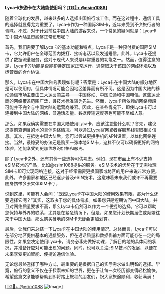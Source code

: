 **Lyca卡旅游卡在大陆能使用吗？[[TG💪+ @esim1088](https://t.me/s/esim1088)]**

随着全球化的发展，越来越多的人选择出国旅行或工作。而在这过程中，通信工具的选择就显得尤为重要了。Lyca卡作为一种国际SIM卡，近年来受到不少旅行者的青睐。不过，对于计划前往中国大陆的游客来说，一个常见的疑问就是：Lyca卡在中国大陆是否能够正常使用呢？

首先，我们需要了解Lyca卡的基本功能和特点。Lyca卡是一种预付费的国际SIM卡，它允许用户在全球范围内拨打、接听电话以及发送短信。此外，Lyca卡还提供了数据流量服务，这对于现代人来说是非常重要的功能之一。然而，值得注意的是，Lyca卡的功能是否能在特定国家正常运行，通常取决于该国的网络环境以及运营商的合作协议。

那么，Lyca卡在中国大陆的表现如何呢？答案是：Lyca卡在中国大陆的部分地区是可以使用的，但具体情况可能会因地区差异而有所不同。这是因为中国大陆的移动通信市场主要由三大运营商主导——中国移动、中国联通和中国电信。这些运营商的网络覆盖范围广泛，且技术标准较为先进。然而，Lyca卡所依赖的网络频段可能并不完全与中国大陆的运营商兼容。因此，在某些情况下，即使Lyca卡可以连接到中国大陆的网络，其通话质量、数据传输速度等也可能不尽如人意。

那么，如果我确实需要在中国大陆使用Lyca卡，应该注意些什么呢？首先，建议您提前查询目的地的具体网络情况。可以通过Lyca官网或者客服热线获取相关信息。其次，在抵达中国大陆后，您可以尝试更换手机的APN设置，以优化网络连接。当然，最稳妥的办法还是购买一张本地SIM卡，这样不仅可以确保更好的网络体验，还能享受到更加优惠的价格和服务。

除了Lyca卡之外，还有其他一些选择可供考虑。例如，现在市面上有不少支持eSIM技术的产品，比如@esim1088提供的服务。eSIM技术的优势在于无需物理SIM卡即可实现网络连接，这对于经常需要更换国家或地区的用户来说非常方便。此外，许多国家和地区已经逐步普及eSIM技术，这意味着未来我们或许不再需要随身携带多张实体SIM卡了。

说到这里，可能有人会问：“既然Lyca卡在中国大陆的使用效果有限，那为什么还要选择它呢？”其实，这取决于您的具体需求。如果您只是短期访问中国大陆，并且对网络质量要求不高，那么Lyca卡仍然可以作为一个便捷的选择。它可以帮助您保持与外界的联系，尤其是在紧急情况下。但是，如果您计划长期居住或频繁往来于中国大陆，那么购买当地的SIM卡无疑会更加划算。

最后，让我们来总结一下Lyca卡在中国大陆的使用情况。总体而言，Lyca卡可以在部分地区提供基本的通信服务，但在通话质量和数据传输方面可能存在一定的局限性。如果您决定使用Lyca卡，请务必事先做好功课，了解目的地的具体网络状况，并准备好应对可能出现的问题。同时，也可以关注eSIM技术的发展，以便在未来享受更加智能、便捷的通信体验。

无论您最终选择了哪种方式，最重要的是根据自己的实际需求做出明智的选择。毕竟，旅行的意义不仅在于探索未知的世界，更在于让每一次经历都变得轻松愉快。希望这篇文章能够帮助到即将踏上旅程的朋友们，祝大家旅途顺利，收获满满！

[[TG💪+ @esim1088](https://t.me/s/esim1088) ![Image](https://i.postimg.cc/4NQfJmqS/Snipaste-2025-05-13-00-14-12.png)]